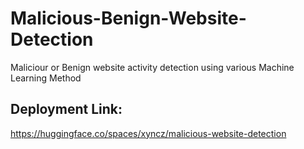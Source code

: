 # Malicious-Benign-Website-Detection
Maliciour or Benign website activity detection using various Machine Learning Method

## Deployment Link:
https://huggingface.co/spaces/xyncz/malicious-website-detection
